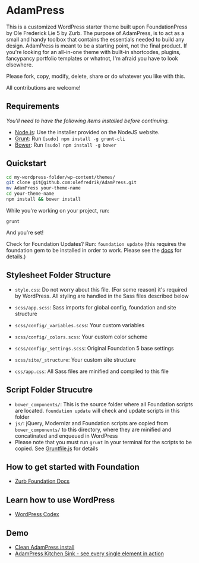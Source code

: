 # AdamPress

This is a customized WordPress starter theme built upon FoundationPress by Ole Frederick Lie 5 by Zurb. The purpose of AdamPress, is to act as a small and handy toolbox that contains the essentials needed to build any design. AdamPress is meant to be a starting point, not the final product. If you're looking for an all-in-one theme with built-in shortcodes, plugins, fancypancy portfolio templates or whatnot, I'm afraid you have to look elsewhere.

Please fork, copy, modify, delete, share or do whatever you like with this.

All contributions are welcome!

## Requirements

*You'll need to have the following items installed before continuing.*

  * [Node.js](http://nodejs.org): Use the installer provided on the NodeJS website.
  * [Grunt](http://gruntjs.com/): Run `[sudo] npm install -g grunt-cli`
  * [Bower](http://bower.io): Run `[sudo] npm install -g bower`

## Quickstart

```bash
cd my-wordpress-folder/wp-content/themes/
git clone git@github.com:olefredrik/AdamPress.git
mv AdamPress your-theme-name
cd your-theme-name
npm install && bower install
```

While you're working on your project, run:

`grunt`

And you're set!

Check for Foundation Updates? Run:
`foundation update`
(this requires the foundation gem to be installed in order to work. Please see the [docs](http://foundation.zurb.com/docs/sass.html) for details.)


## Stylesheet Folder Structure

  * `style.css`: Do not worry about this file. (For some reason) it's required by WordPress. All styling are handled in the Sass files described below

  * `scss/app.scss`: Sass imports for global config, foundation and site structure

  * `scss/config/_variables.scss`: Your custom variables
  * `scss/config/_colors.scss`: Your custom color scheme
  * `scss/config/_settings.scss`: Original Foundation 5 base settings

  * `scss/site/_structure`: Your custom site structure

  * `css/app.css`: All Sass files are minified and compiled to this file

## Script Folder Strucutre

  * `bower_components/`: This is the source folder where all Foundation scripts are located. `foundation update` will check and update scripts in this folder
  * `js/`: jQuery, Modernizr and Foundation scripts are copied from `bower_components/` to this directory, where they are minified and concatinated and enqueued in WordPress
  * Please note that you must run `grunt` in your terminal for the scripts to be copied. See [Gruntfile.js](https://github.com/olefredrik/AdamPress/blob/master/Gruntfile.js) for details

## How to get started with Foundation

* [Zurb Foundation Docs](http://foundation.zurb.com/docs/)

## Learn how to use WordPress

* [WordPress Codex](http://codex.wordpress.org/)

## Demo

* [Clean AdamPress install](http://AdamPress.olefredrik.com/)
* [AdamPress Kitchen Sink - see every single element in action](http://AdamPress.olefredrik.com/kitchen-sink/)
